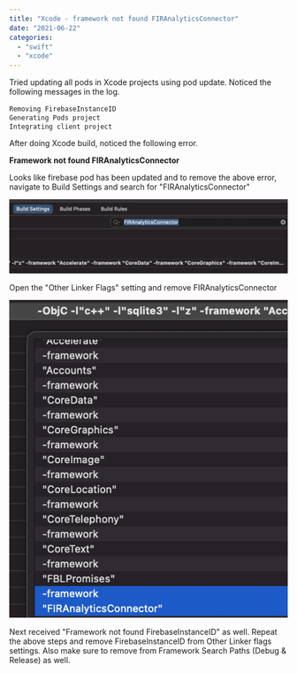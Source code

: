 ```yaml
---
title: "Xcode - framework not found FIRAnalyticsConnector"
date: "2021-06-22"
categories: 
  - "swift"
  - "xcode"
---
```


Tried updating all pods in Xcode projects using pod update. Noticed the following messages in the log.

```
Removing FirebaseInstanceID
Generating Pods project
Integrating client project
```

After doing Xcode build, noticed the following error.

**Framework not found FIRAnalyticsConnector**

Looks like firebase pod has been updated and to remove the above error, navigate to Build Settings and search for "FIRAnalyticsConnector"

![](/assets/images/image-29-1024x272.png)

Open the "Other Linker Flags" setting and remove FIRAnalyticsConnector

![](/assets/images/image-30.png)

Next received "Framework not found FirebaseInstanceID" as well. Repeat the above steps and remove FirebaseInstanceID from Other Linker flags settings. Also make sure to remove from Framework Search Paths (Debug & Release) as well.
